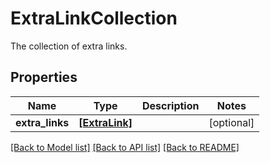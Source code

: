 # ExtraLinkCollection

The collection of extra links.
## Properties
Name | Type | Description | Notes
------------ | ------------- | ------------- | -------------
**extra_links** | [**[ExtraLink]**](ExtraLink.md) |  | [optional] 

[[Back to Model list]](../README.md#documentation-for-models) [[Back to API list]](../README.md#documentation-for-api-endpoints) [[Back to README]](../README.md)


